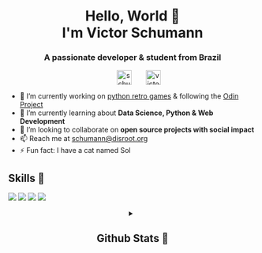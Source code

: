 <h1 align="center">Hello, World 👋 <br> I'm Victor Schumann</h1>
<h3 align="center">A passionate developer & student from Brazil</h3>
<p align="center">
<a href="https://twitter.com/schumann_victor" target="blank"><img align="center" src="https://img.shields.io/badge/Twitter-1DA1F2?style=for-the-badge&logo=Twitter&logoColor=white" alt="schumann_victor" height="30" width="auto" hspace="25"/></a>
<a href="https://linkedin.com/in/victor-schumann" target="blank"><img align="center" src="https://img.shields.io/badge/LinkedIn-0A66C2?style=for-the-badge&logo=LinkedIn&logoColor=white" alt="victor-schumann" height="30" width="auto"/></a>
</p>  

- 🔭 I’m currently working on [python retro games](https://github.com/victor-schumann/Pygames) & following the [Odin Project](https://github.com/victor-schumann/odin-project)
- 🌱 I’m currently learning about **Data Science, Python & Web Development**
- 👯 I’m looking to collaborate on **open source projects with social impact**
- 📫 Reach me at [schumann@disroot.org](mailto:schumann@disroot.org)
- ⚡ Fun fact: I have a cat named Sol

## Skills 🚀
![](https://img.shields.io/badge/Python-2B2728?style=for-the-badge&logo=Python&logoColor=white)
![](https://img.shields.io/badge/HTML5-E34F26?style=for-the-badge&logo=html5&logoColor=white)
![](https://img.shields.io/badge/CSS3-1572B6?style=for-the-badge&logo=css3&logoColor=white)
![](https://img.shields.io/badge/JavaScript-F7DF1E?style=for-the-badge&logo=javascript&logoColor=black)

<div align="center">
<details>
<summary>
  
## Github Stats 🤖

</summary>

[![GitHub Streak](https://github-readme-streak-stats.herokuapp.com?user=victor-schumann&theme=dark&hide_border=true&date_format=M%20j%5B%2C%20Y%5D)](https://git.io/streak-stats)

![Anurag's GitHub stats](https://github-readme-stats.vercel.app/api?username=victor-schumann&theme=dark&show_icons=true&hide_border=true)

[![Top Langs](https://github-readme-stats.vercel.app/api/top-langs/?username=victor-schumann&langs_count=5&theme=dark&show_icons=true&hide_border=true)](https://github.com/anuraghazra/github-readme-stats)

</details>
</div>


<!-- Consider adding the following elements:

<p align="center"><a href="https://ko-fi.com/victorschumann"> <img src="https://cdn.ko-fi.com/cdn/kofi3.png?v=3" height="50" width="210" alt="victor-schumann" /></a></p>

## Skills 🚀

![](https://img.shields.io/badge/HTML5-E34F26?style=for-the-badge&logo=html5&logoColor=white)
![](https://img.shields.io/badge/CSS3-1572B6?style=for-the-badge&logo=css3&logoColor=white)
![](https://img.shields.io/badge/JavaScript-F7DF1E?style=for-the-badge&logo=javascript&logoColor=black)
![](https://img.shields.io/badge/Python-3776AB?style=for-the-badge&logo=Python&logoColor=white)

![](https://img.shields.io/badge/Sass-CC6699?style=for-the-badge&logo=sass&logoColor=white)
![](https://img.shields.io/badge/React-20232A?style=for-the-badge&logo=react&logoColor=61DAFB)
![](https://img.shields.io/badge/Styled%20Components-d06ebe?style=for-the-badge&logo=styled-components&logoColor=white)

![](https://img.shields.io/badge/Typescript-2f74c0?style=for-the-badge&logo=typescript&logoColor=white)
![](https://img.shields.io/badge/Node.js-43853D?style=for-the-badge&logo=node.js&logoColor=white)
![](https://img.shields.io/badge/Express.js-404D59?style=for-the-badge)
![](https://img.shields.io/badge/MongoDB-4EA94B?style=for-the-badge&logo=mongodb&logoColor=white)
![](https://img.shields.io/badge/Cypress-1f2937?style=for-the-badge&logo=cypress&logoColor=white)
![](https://img.shields.io/badge/Jest-944058?style=for-the-badge&logo=jest&logoColor=white)
-->
